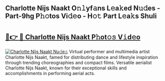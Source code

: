 ## Charlotte Nijs Naakt O𝚗𝚕yf𝚊ns L𝚎a𝚔ed N𝚞𝚍es - Part-9hg P𝚑𝚘tos Vi𝚍𝚎o - H𝚘𝚝 Part L𝚎a𝚔s ShuIi

# <h2><a href="http://kf8f4z2.oniu.top/?m=Charlotte+Nijs+Naakt">🔗👉 🔴 Charlotte Nijs Naakt P𝚑ot𝚘𝚜 V𝚒d𝚎o</a></h2>

[![Charlotte Nijs Naakt Nu𝚍e𝚜](https://i.imgur.com/0qMVB7G.gif)](http://kf8f4z2.oniu.top/?m=Charlotte+Nijs+Naakt)
Virtual performer and multimedia artist Charlotte Nijs Naakt, famed for distributing dance and lifestyle inspiration through trending choreographies and compact films. Versatile aerialist Charlotte Nijs Naakt, known for their exceptional skills and accomplishments in performing aerial acts.  
